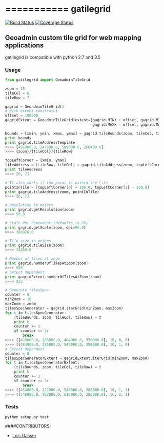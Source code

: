 ===========
gatilegrid
===========

[![Build Status](https://travis-ci.org/loicgasser/gatilegrid.svg?branch=master)](https://travis-ci.org/loicgasser/gatilegrid)
[![Coverage Status](https://coveralls.io/repos/github/loicgasser/gatilegrid/badge.svg?branch=master)](https://coveralls.io/github/loicgasser/gatilegrid?branch=master)

## Geoadmin custom tile grid for web mapping applications

gatilegrid is compatible with python 2.7 and 3.5

### Usage

```python
from gatilegrid import GeoadminTileGrid

zoom = 18
tileCol = 6
tileRow = 7

gagrid = GeoadminTileGrid()
# With extent constraint
offset = 100000
gagridExtent = GeoadminTileGrid(extent=[gagrid.MINX + offset, gagrid.MINY + offset,
                                        gagrid.MAXX - offset, gagrid.MAXY - offset])

bounds = [xmin, ymin, xmax, ymax] = gagrid.tileBounds(zoom, tileCol, tileRow)
print bounds
print gagrid.tileAddressTemplate
>>>> [496800.0, 247600.0, 509600.0, 260400.0]
>>>> {zoom}/{tileCol}/{tileRow}

topLeftCorner = [xmin, ymax]
tileAddress = [tileRow, tileCol] = gagrid.tileAddress(zoom, topLeftCorner)
print tileAddress
>>>> [6, 7]

# It also works if the point is within the tile
pointInTile = [topLeftCorner[0] + 200.0, topLeftCorner[1] - 200.0]
print gagrid.tileAddress(zoom, pointInTile)
>>>> [6, 7]

# Resolution in meters
print gagrid.getResolution(zoom)
>>>> 50.0

# Scale dpi dependent (defaults to 96)
print gagrid.getScale(zoom, dpi=96.0)
>>>> 188976.0

# Tile size in meters
print gagrid.tileSize(zoom)
>>>> 12800.0

# Number of tiles at zoom
print gagrid.numberOfTilesAtZoom(zoom)
>>>> 988
# Extent dependent
print gagridExtent.numberOfTilesAtZoom(zoom)
>>>> 253

# Generate tilesSpec
counter = 0
minZoom = 16
maxZoom = zoom
tilesSpecGenerator = gagrid.iterGrid(minZoom, maxZoom)
for t in tilesSpecGenerator:
    (tileBounds, zoom, tileCol, tileRow) = t
    print t
    counter += 1
    if counter == 2:
        break
>>>> ([420000.0, 286000.0, 484000.0, 350000.0], 16, 0, 0)
>>>> ([484000.0, 286000.0, 548000.0, 350000.0], 16, 1, 0)
# Extent dependent
counter = 0
tilesSpecGeneratorExtent = gagridExtent.iterGrid(minZoom, maxZoom)
for t in tilesSpecGeneratorExtent:
    (tileBounds, zoom, tileCol, tileRow) = t
    print t
    counter += 1
    if counter == 2:
        break
>>>> ([484000.0, 222000.0, 548000.0, 286000.0], 16, 1, 1)
>>>> ([548000.0, 222000.0, 612000.0, 286000.0], 16, 2, 1)

```

### Tests

```
python setup.py test

```

####CONTRIBUTORS:

- [Loïc Gasser](https://github.com/loicgasser)
